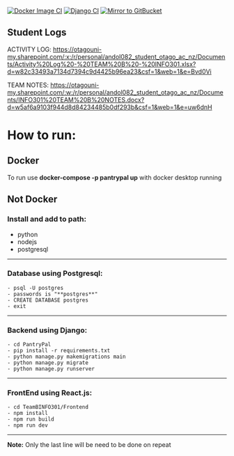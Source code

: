 [![Docker Image CI](https://github.com/bluewolf44/PantryPal/actions/workflows/docker-image.yml/badge.svg)](https://github.com/bluewolf44/PantryPal/actions/workflows/docker-image.yml)
[![Django CI](https://github.com/bluewolf44/PantryPal/actions/workflows/django.yml/badge.svg)](https://github.com/bluewolf44/PantryPal/actions/workflows/django.yml)
[![Mirror to GitBucket](https://github.com/bluewolf44/PantryPal/actions/workflows/push-to-gitbucket.yml/badge.svg)](https://github.com/bluewolf44/PantryPal/actions/workflows/push-to-gitbucket.yml)

## Student Logs
ACTIVITY LOG: https://otagouni-my.sharepoint.com/:x:/r/personal/andol082_student_otago_ac_nz/Documents/Activity%20Log%20-%20TEAM%20B%20-%20INFO301.xlsx?d=w82c33493a7134d7394c9d4425b96ea23&csf=1&web=1&e=Bvd0Vi

TEAM NOTES:  https://otagouni-my.sharepoint.com/:w:/r/personal/andol082_student_otago_ac_nz/Documents/INFO301%20TEAM%20B%20NOTES.docx?d=w5af6a9103f944d8d84234485b0df293b&csf=1&web=1&e=uw6dnH
# How to run:
## Docker
To run use **docker-compose -p pantrypal up** with docker desktop running
## Not Docker
### Install and add to path:
- python
- nodejs
- postgresql

----
### Database using Postgresql:
```
- psql -U postgres 
- passwords is "**postgres**"
- CREATE DATABASE postgres
- exit
```
----
### Backend using Django:
```
- cd PantryPal
- pip install -r requirements.txt
- python manage.py makemigrations main
- python manage.py migrate
- python manage.py runserver
```
----
### FrontEnd using React.js:
```
- cd TeamBINFO301/Frontend
- npm install
- npm run build
- npm run dev
```
----

**Note:** Only the last line will be need to be done on repeat
